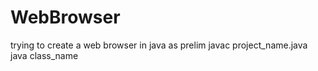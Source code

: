 # WebBrowser
trying to create a web browser in java as prelim
javac project_name.java
java class_name
